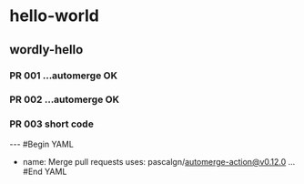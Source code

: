 # hello-world
## wordly-hello
### PR 001 ...automerge OK
### PR 002 ...automerge OK
### PR 003 short code
--- #Begin YAML
- name: Merge pull requests
  uses: pascalgn/automerge-action@v0.12.0
... #End YAML
